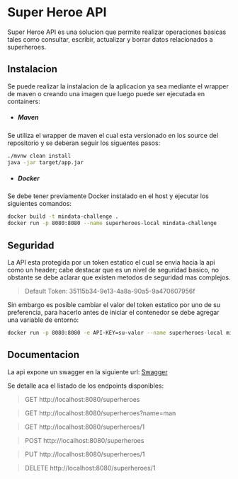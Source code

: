 # Super Heroe API

Super Heroe API es una solucion que permite realizar operaciones basicas tales como consultar, escribir, actualizar y borrar datos relacionados a superheroes.

## Instalacion

Se puede realizar la instalacion de la aplicacion ya sea mediante el wrapper de maven o creando una imagen que luego puede ser ejecutada en containers:

- ##### Maven 
Se utiliza el wrapper de maven el cual esta versionado en los source del repositorio y se deberan seguir los siguentes pasos:
```sh 
./mvnw clean install
java -jar target/app.jar
```
- ##### Docker 
Se debe tener previamente Docker instalado en el host y ejecutar los siguientes comandos:
```sh 
docker build -t mindata-challenge .
docker run -p 8080:8080 --name superheroes-local mindata-challenge
```

## Seguridad
La API esta protegida por un token estatico el cual se envia hacia la api como un header; cabe destacar que es un nivel de seguridad basico, no obstante se debe aclarar que existen metodos de seguridad mas complejos.

> Default Token: 35115b34-9e13-4a8a-90a5-9a470607956f

Sin embargo es posible cambiar el valor del token estatico por uno de su preferencia, para hacerlo antes de iniciar el contenedor se debe agregar una variable de entorno: 

```sh 
docker run -p 8080:8080 -e API-KEY=su-valor --name superheroes-local mindata-challenge
```

## Documentacion
La api expone un swagger en la siguiente url:
[Swagger](http:localhost:8080/swagger-ui.html "Swagger")

Se detalle aca el listado de los endpoints disponibles:

> GET http://localhost:8080/superheroes

> GET http://localhost:8080/superheroes?name=man

> GET http://localhost:8080/superheroes/1

> POST http://localhost:8080/superheroes

> PUT http://localhost:8080/superheroes/1

> DELETE http://localhost:8080/superheroes/1